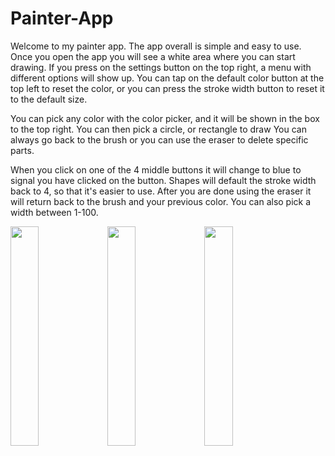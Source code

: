 # Painter-App

Welcome to my painter app. The app overall is simple and easy to use. Once you open the app you will see a white area where you can start
drawing. If you press on the settings button on the top right, a menu with different options will show up. You can tap on the default color
button at the top left to reset the color, or you can press the stroke width button to reset it to the default size. 

You can pick any color with the color picker, and it will be shown in the box to the top right. You can then pick a circle, or rectangle to draw
You can always go back to the brush or you can use the eraser to delete specific parts. 

When you click on one of the 4 middle buttons it will change to blue to signal you have clicked on the button. Shapes will default the stroke
width back to 4, so that it's easier to use. After you are done using the eraser it will return back to the brush and your previous color. 
You can also pick a width between 1-100. 


<p float="left">
  <img src="https://user-images.githubusercontent.com/107354647/195913130-981429ef-c95b-4d85-9868-61800389c76e.png" width="30%" />
  <img src="https://user-images.githubusercontent.com/107354647/195913133-a76542a3-15a7-464d-b762-b9804f1c604f.png" width="30%" /> 
  <img src="https://user-images.githubusercontent.com/107354647/195913136-2f92e0f6-1df3-4632-a150-3f982108b131.png" width="30%" /> 
</p>

